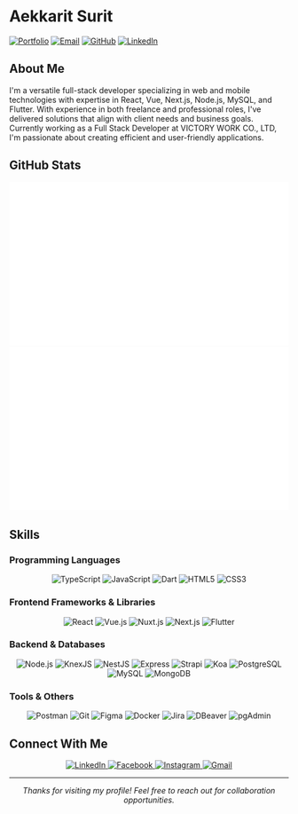 # Aekkarit Surit

[![Portfolio](https://img.shields.io/badge/Portfolio-nightkuzan.github.io-brightgreen?style=for-the-badge)](https://nightkuzan.github.io/My-Portfolio/)
[![Email](https://img.shields.io/badge/Email-aekkarit12%40gmail.com-D14836?style=for-the-badge&logo=gmail&logoColor=white)](mailto:aekkarit12@gmail.com)
[![GitHub](https://img.shields.io/badge/GitHub-nightkuzan-181717?style=for-the-badge&logo=github&logoColor=white)](https://github.com/nightkuzan)
[![LinkedIn](https://img.shields.io/badge/LinkedIn-Aekkarit_Surit-0077B5?style=for-the-badge&logo=linkedin&logoColor=white)](https://www.linkedin.com/in/aekkarit-surit-07103b257)

## About Me

I'm a versatile full-stack developer specializing in web and mobile technologies with expertise in React, Vue, Next.js, Node.js, MySQL, and Flutter. With experience in both freelance and professional roles, I've delivered solutions that align with client needs and business goals. Currently working as a Full Stack Developer at VICTORY WORK CO., LTD, I'm passionate about creating efficient and user-friendly applications.

## GitHub Stats

<div align="center">
  <img src="https://raw.githubusercontent.com/nightkuzan/github-stats/master/generated/overview.svg#gh-dark-mode-only" alt="GitHub Stats" />
  <img src="https://raw.githubusercontent.com/nightkuzan/github-stats/master/generated/languages.svg#gh-dark-mode-only" alt="Top Languages" />
</div>

## Skills

### Programming Languages
<div align="center">
  <img src="https://img.shields.io/badge/TypeScript-3178C6?style=for-the-badge&logo=typescript&logoColor=white" alt="TypeScript" />
  <img src="https://img.shields.io/badge/JavaScript-F7DF1E?style=for-the-badge&logo=javascript&logoColor=black" alt="JavaScript" />
  <img src="https://img.shields.io/badge/Dart-0175C2?style=for-the-badge&logo=dart&logoColor=white" alt="Dart" />
  <img src="https://img.shields.io/badge/HTML5-E34F26?style=for-the-badge&logo=html5&logoColor=white" alt="HTML5" />
  <img src="https://img.shields.io/badge/CSS3-1572B6?style=for-the-badge&logo=css3&logoColor=white" alt="CSS3" />
</div>

### Frontend Frameworks & Libraries
<div align="center">
  <img src="https://img.shields.io/badge/React-61DAFB?style=for-the-badge&logo=react&logoColor=black" alt="React" />
  <img src="https://img.shields.io/badge/Vue.js-4FC08D?style=for-the-badge&logo=vue.js&logoColor=white" alt="Vue.js" />
  <img src="https://img.shields.io/badge/Nuxt.js-00DC82?style=for-the-badge&logo=nuxt.js&logoColor=white" alt="Nuxt.js" />
  <img src="https://img.shields.io/badge/Next.js-000000?style=for-the-badge&logo=next.js&logoColor=white" alt="Next.js" />
  <img src="https://img.shields.io/badge/Flutter-02569B?style=for-the-badge&logo=flutter&logoColor=white" alt="Flutter" />
</div>

### Backend & Databases
<div align="center">
  <img src="https://img.shields.io/badge/Node.js-339933?style=for-the-badge&logo=node.js&logoColor=white" alt="Node.js" />
<img src="https://img.shields.io/badge/Knex.js-E16426?style=for-the-badge&logo=knex.js&logoColor=white" alt="KnexJS" />
    <img src="https://img.shields.io/badge/NestJS-E0234E?style=for-the-badge&logo=nestjs&logoColor=white" alt="NestJS" />
  <img src="https://img.shields.io/badge/Express-000000?style=for-the-badge&logo=express&logoColor=white" alt="Express" />
  <img src="https://img.shields.io/badge/Strapi-2F2E8B?style=for-the-badge&logo=strapi&logoColor=white" alt="Strapi" />
  <img src="https://img.shields.io/badge/Koa.js-33333D?style=for-the-badge&logo=koa&logoColor=white" alt="Koa" />
    <img src="https://img.shields.io/badge/PostgreSQL-336791?style=for-the-badge&logo=postgresql&logoColor=white" alt="PostgreSQL" />
  <img src="https://img.shields.io/badge/MySQL-4479A1?style=for-the-badge&logo=mysql&logoColor=white" alt="MySQL" />
  <img src="https://img.shields.io/badge/MongoDB-47A248?style=for-the-badge&logo=mongodb&logoColor=white" alt="MongoDB" />
</div>

### Tools & Others
<div align="center">
  <img src="https://img.shields.io/badge/Postman-FF6C37?style=for-the-badge&logo=postman&logoColor=white" alt="Postman" />
  <img src="https://img.shields.io/badge/Git-F05032?style=for-the-badge&logo=git&logoColor=white" alt="Git" />
  <img src="https://img.shields.io/badge/Figma-F24E1E?style=for-the-badge&logo=figma&logoColor=white" alt="Figma" />
  <img src="https://img.shields.io/badge/Docker-2496ED?style=for-the-badge&logo=docker&logoColor=white" alt="Docker" />
  <img src="https://img.shields.io/badge/Jira-0052CC?style=for-the-badge&logo=jira&logoColor=white" alt="Jira" />
   <img src="https://img.shields.io/badge/DBeaver-4D4D4D?style=for-the-badge&logo=dbeaver&logoColor=white" alt="DBeaver" />
  <img src="https://img.shields.io/badge/pgAdmin-336791?style=for-the-badge&logo=postgresql&logoColor=white" alt="pgAdmin" />
</div>


## Connect With Me
<div align="center">
  <a href="www.linkedin.com/in/aekkarit-surit-07103b257">
    <img src="https://img.shields.io/badge/LinkedIn-0077B5?style=for-the-badge&logo=linkedin&logoColor=white" alt="LinkedIn" />
  </a>
  <a href="https://www.facebook.com/nixthmeow/">
    <img src="https://img.shields.io/badge/Facebook-1877F2?style=for-the-badge&logo=facebook&logoColor=white" alt="Facebook" />
  </a>
  <a href="https://www.instagram.com/nniixxhhtt/">
    <img src="https://img.shields.io/badge/Instagram-E4405F?style=for-the-badge&logo=instagram&logoColor=white" alt="Instagram" />
  </a>
  <a href="mailto:aekkarit12@gmail.com">
    <img src="https://img.shields.io/badge/Gmail-D14836?style=for-the-badge&logo=gmail&logoColor=white" alt="Gmail" />
  </a>
</div>

---

<div align="center">
  <i>Thanks for visiting my profile! Feel free to reach out for collaboration opportunities.</i>
</div>
